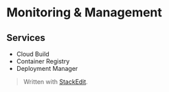 # Monitoring & Management

## Services
- Cloud Build
- Container Registry
- Deployment Manager

> Written with [StackEdit](https://stackedit.io/).
<!--stackedit_data:
eyJoaXN0b3J5IjpbLTE2NDA0MjUxODZdfQ==
-->